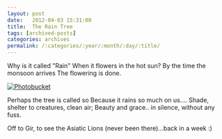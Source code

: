 ```yaml
---
layout: post
date:	2012-04-03 15:31:00
title:  The Rain Tree
tags: [archived-posts]
categories: archives
permalink: /:categories/:year/:month/:day/:title/
---
```

Why is it called "Rain"
When it flowers in the hot sun?
By the time the monsoon arrives
The flowering is done.

<a href="http://s1264.photobucket.com/albums/jj483/mnypx/?action=view&amp;current=IMG_5721.jpg" target="_blank"><img src="http://i1264.photobucket.com/albums/jj483/mnypx/IMG_5721.jpg" border="0" alt="Photobucket"></a>


Perhaps the tree is called so
Because it rains so much on us....
Shade, shelter to creatures, clean air;
Beauty and grace.. in silence, without any fuss.

Off to Gir, to see the Asiatic Lions (never been there)...back in a week :)
